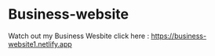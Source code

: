 # Business-website
Watch out my Business Wesbite
click here : https://business-website1.netlify.app
